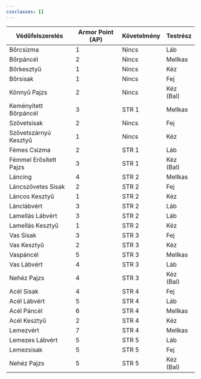 ```yaml
---
cssclasses: []
---
```

| Védőfelszerelés        | Armor Point (AP) | Követelmény | Testrész  |
| ---------------------- | ---------------- | ----------- | --------- |
| Bőrcsizma              | 1                | Nincs       | Láb       |
| Bőrpáncél              | 2                | Nincs       | Mellkas   |
| Bőrkesztyű             | 1                | Nincs       | Kéz       |
| Bőrsisak               | 1                | Nincs       | Fej       |
| Könnyű Pajzs           | 2                | Nincs       | Kéz (Bal) |
| Keményített Bőrpáncél  | 3                | STR 1       | Mellkas   |
| Szövetsisak            | 2                | Nincs       | Fej       |
| Szövetszárnyú Kesztyű  | 1                | Nincs       | Kéz       |
| Fémes Csizma           | 2                | STR 1       | Láb       |
| Fémmel Erősített Pajzs | 3                | STR 1       | Kéz (Bal) |
| Láncing                | 4                | STR 2       | Mellkas   |
| Láncszövetes Sisak     | 2                | STR 2       | Fej       |
| Láncos Kesztyű         | 1                | STR 2       | Kéz       |
| Lánclábvért            | 3                | STR 2       | Láb       |
| Lamellás Lábvért       | 3                | STR 2       | Láb       |
| Lamellás Kesztyű       | 1                | STR 2       | Kéz       |
| Vas Sisak              | 3                | STR 3       | Fej       |
| Vas Kesztyű            | 2                | STR 3       | Kéz       |
| Vaspáncél              | 5                | STR 3       | Mellkas   |
| Vas Lábvért            | 4                | STR 3       | Láb       |
| Nehéz Pajzs            | 4                | STR 3       | Kéz (Bal) |
| Acél Sisak             | 4                | STR 4       | Fej       |
| Acél Lábvért           | 5                | STR 4       | Láb       |
| Acél Páncél            | 6                | STR 4       | Mellkas   |
| Acél Kesztyű           | 2                | STR 4       | Kéz       |
| Lemezvért              | 7                | STR 4       | Mellkas   |
| Lemezes Lábvért        | 5                | STR 5       | Láb       |
| Lemezsisak             | 5                | STR 5       | Fej       |
| Nehéz Pajzs            | 5                | STR 5       | Kéz (Bal) |

